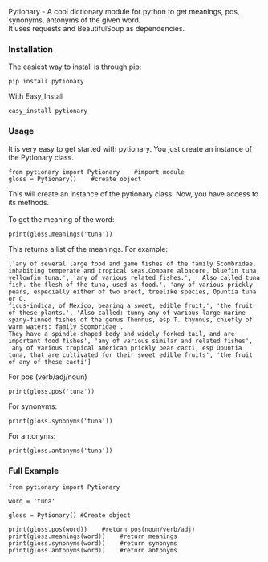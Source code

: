 Pytionary - A cool dictionary module for python to get meanings, pos, synonyms, antonyms of the given word. <br /> 
It uses requests and BeautifulSoup as dependencies.
<h3>Installation</h3>
The easiest way to install is through pip:

```
pip install pytionary
```

With Easy_Install
```
easy_install pytionary
```
<h3>Usage</h3>
It is very easy to get started with pytionary. You just create an instance of the Pytionary class.

```
from pytionary import Pytionary    #import module
gloss = Pytionary()    #create object
```

This will create an instance of the pytionary class. Now, you have access to its methods.<br /><br />
To get the meaning of the word:
```
print(gloss.meanings('tuna'))
```
This returns a list of the meanings. For example: 
```
['any of several large food and game fishes of the family Scombridae, inhabiting temperate and tropical seas.Compare albacore, bluefin tuna, yellowfin tuna.', 'any of various related fishes.', ' Also called tuna fish. the flesh of the tuna, used as food.', 'any of various prickly pears, especially either of two erect, treelike species, Opuntia tuna or O.
ficus-indica, of Mexico, bearing a sweet, edible fruit.', 'the fruit of these plants.', 'Also called: tunny any of various large marine spiny-finned fishes of the genus Thunnus, esp T. thynnus, chiefly of warm waters: family Scombridae .
They have a spindle-shaped body and widely forked tail, and are important food fishes', 'any of various similar and related fishes', 'any of various tropical American prickly pear cacti, esp Opuntia tuna, that are cultivated for their sweet edible fruits', 'the fruit of any of these cacti']
```

For pos (verb/adj/noun)
```
print(gloss.pos('tuna'))
```

For synonyms: 
```
print(gloss.synonyms('tuna'))
```

For antonyms:
```
print(gloss.antonyms('tuna'))
```

<h3>Full Example</h3>

```
from pytionary import Pytionary

word = 'tuna'

gloss = Pytionary() #Create object

print(gloss.pos(word))    #return pos(noun/verb/adj)
print(gloss.meanings(word))    #return meanings
print(gloss.synonyms(word))    #return synonyms
print(gloss.antonyms(word))    #return antonyms
```
